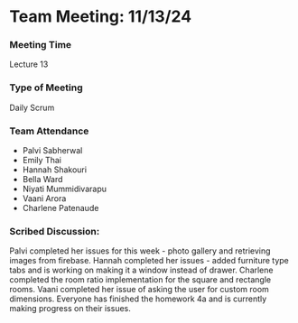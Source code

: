 # Team Meeting: 11/13/24

### Meeting Time
Lecture 13

### Type of Meeting
Daily Scrum

### Team Attendance
* Palvi Sabherwal
* Emily Thai
* Hannah Shakouri
* Bella Ward 
* Niyati Mummidivarapu
* Vaani Arora
* Charlene Patenaude

### Scribed Discussion:
Palvi completed her issues for this week - photo gallery and retrieving images from firebase. Hannah completed her issues - added furniture 
type tabs and is working on making it a window instead of drawer. Charlene completed the room ratio implementation for the square and rectangle 
rooms. Vaani completed her issue of asking the user for custom room dimensions. Everyone has finished the homework 4a and is currently making 
progress on their issues.
